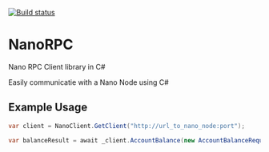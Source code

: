 
[![Build status](https://ci.appveyor.com/api/projects/status/k209wg02y7adyp1j/branch/master?svg=true)](https://ci.appveyor.com/project/michielpost/nanorpc/branch/master)

# NanoRPC

Nano RPC Client library in C#

Easily communicatie with a Nano Node using C#

## Example Usage

```cs
var client = NanoClient.GetClient("http://url_to_nano_node:port");

var balanceResult = await _client.AccountBalance(new AccountBalanceRequest() { Account = "xrb_1cyca8x1u4bdi3m6aqjx1ouwayrnais7aucc33w9zxdtrwqaoxdt8yfdzm94" });
```
